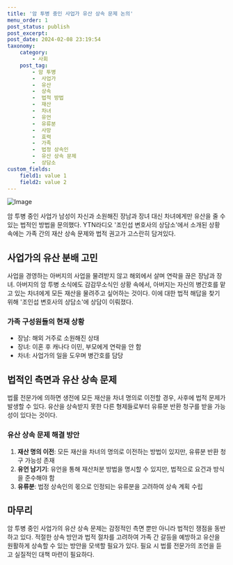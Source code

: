 ```yaml
---
title: '암 투병 중인 사업가 유산 상속 문제 논의'
menu_order: 1
post_status: publish
post_excerpt: 
post_date: 2024-02-08 23:19:54
taxonomy:
    category:
        - 사회
    post_tag:
        - 암 투병
        -  사업가
        -  유산
        -  상속
        -  법적 방법
        -  재산
        -  차녀
        -  유언
        -  유류분
        -  사망
        -  효력
        -  가족
        -  법정 상속인
        -  유산 상속 문제
        -  상담소
custom_fields:
    field1: value 1
    field2: value 2
---
```


![Image](https://imgnews.pstatic.net/image/023/2024/02/06/0003815344_001_20240206180901073.jpg?type=w647)

암 투병 중인 사업가 남성이 자신과 소원해진 장남과 장녀 대신 차녀에게만 유산을 줄 수 있는 법적인 방법을 문의했다. YTN라디오 '조인섭 변호사의 상담소'에서 소개된 상황 속에는 가족 간의 재산 상속 문제와 법적 권고가 고스란히 담겨있다.
## 사업가의 유산 분배 고민
사업을 경영하는 아버지의 사업을 물려받지 않고 해외에서 살며 연락을 끊은 장남과 장녀. 아버지의 암 투병 소식에도 감감무소식인 상황 속에서, 아버지는 자신의 병간호를 맡고 있는 차녀에게 모든 재산을 물려주고 싶어하는 것이다. 이에 대한 법적 해답을 찾기 위해 '조인섭 변호사의 상담소'에 상담이 이뤄졌다.
### 가족 구성원들의 현재 상황
- 장남: 해외 거주로 소원해진 상태
- 장녀: 이혼 후 캐나다 이민, 부모에게 연락을 안 함
- 차녀: 사업가의 일을 도우며 병간호를 담당
## 법적인 측면과 유산 상속 문제
법률 전문가에 의하면 생전에 모든 재산을 차녀 명의로 이전할 경우, 사후에 법적 문제가 발생할 수 있다. 유산을 상속받지 못한 다른 형제들로부터 유류분 반환 청구를 받을 가능성이 있다는 것이다.
### 유산 상속 문제 해결 방안
1. **재산 명의 이전**: 모든 재산을 차녀의 명의로 이전하는 방법이 있지만, 유류분 반환 청구 가능성 존재
2. **유언 남기기**: 유언을 통해 재산처분 방법을 명시할 수 있지만, 법적으로 요건과 방식을 준수해야 함
3. **유류분**: 법정 상속인의 몫으로 인정되는 유류분을 고려하여 상속 계획 수립
## 마무리
암 투병 중인 사업가의 유산 상속 문제는 감정적인 측면 뿐만 아니라 법적인 쟁점을 동반하고 있다. 적절한 상속 방안과 법적 절차를 고려하여 가족 간 갈등을 예방하고 유산을 원활하게 상속할 수 있는 방안을 모색할 필요가 있다. 필요 시 법률 전문가의 조언을 듣고 실질적인 대책 마련이 필요하다.
